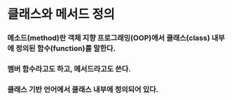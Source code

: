 # 클래스와 메서드 정의

### 메소드(method)란 객체 지향 프로그래밍(OOP)에서 클래스(class) 내부에 정의된 함수(function)를 말한다.
### 멤버 함수라고도 하고, 메서드라고도 쓴다.
### 클래스 기반 언어에서 클래스 내부에 정의되어 있다.

